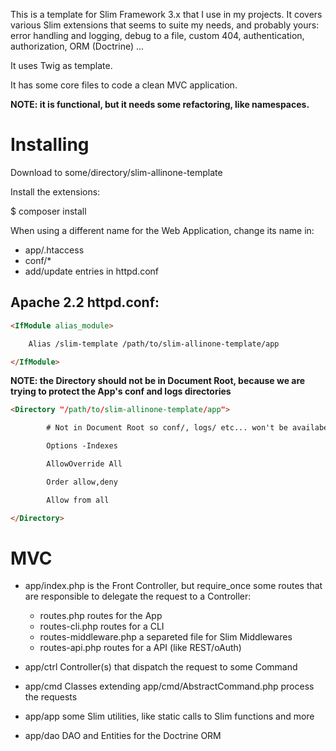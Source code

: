 This is a template for Slim Framework 3.x that I use in my projects. It covers
various Slim extensions that seems to suite my needs, and probably yours: error handling and
logging, debug to a file, custom 404, authentication, authorization, ORM (Doctrine) ...

It uses Twig as template.

It has some core files to code a clean MVC application.

**NOTE: it is functional, but it needs some refactoring, like namespaces.**

# Installing

Download to some/directory/slim-allinone-template

Install the extensions:

$ composer install

When using a different name for the Web Application, change its name in:

- app/.htaccess
- conf/*
- add/update entries in httpd.conf

## Apache 2.2 httpd.conf:

```html
<IfModule alias_module>

    Alias /slim-template /path/to/slim-allinone-template/app

</IfModule>
```


**NOTE: the Directory should not be in Document Root, because we are trying to protect the App's conf and logs directories** 

```html
<Directory "/path/to/slim-allinone-template/app">

        # Not in Document Root so conf/, logs/ etc... won't be availabe via web server

        Options -Indexes

        AllowOverride All

        Order allow,deny

        Allow from all

</Directory>
```

# MVC

- app/index.php is the Front Controller, but require_once some routes that are responsible to delegate the request to a Controller:
    - routes.php routes for the App
    - routes-cli.php routes for a CLI
    - routes-middleware.php a separeted file for Slim Middlewares
    - routes-api.php routes for a API (like REST/oAuth) 

- app/ctrl Controller(s) that dispatch the request to some Command
- app/cmd Classes extending app/cmd/AbstractCommand.php process the requests
- app/app some Slim utilities, like static calls to Slim functions and more
- app/dao DAO and Entities for the Doctrine ORM
